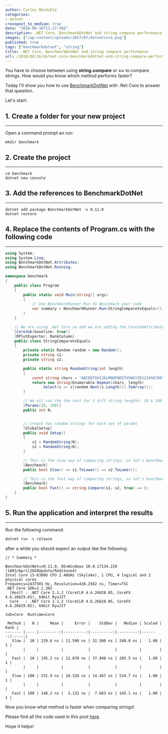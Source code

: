 ```yaml
---
author: Carlos Mendible
categories:
- dotnet
crosspost_to_medium: true
date: "2018-08-16T11:27:39Z"
description: .NET Core, BenchmarkDotNet and string compare performance
images: ["/wp-content/uploads/2017/07/dotnetcore.png"]
published: true
tags: ["benchmarkdotnet", "string"]
title: .NET Core, BenchmarkDotNet and string compare performance
url: /2018/08/16/dotnet-core-benchmarkdotnet-and-string-compare-performance/
---
```


You have to choose between using **string.compare** or **==** to compare strings. How would you know which method performs faster?

Today I'll show you how to use [BenchmarkDotNet](https://benchmarkdotnet.org) with .Net Core to answer that question.

Let's start:

## 1. Create a folder for your new project
---
Open a command prompt an run:

``` shell
mkdir benchmark
```

## 2. Create the project
---

``` shell
cd benchmark
dotnet new console
```

## 3. Add the references to BenchmarkDotNet
---

``` shell
dotnet add package BenchmarkDotNet -v 0.11.0
dotnet restore
```

## 4. Replace the contents of Program.cs with the following code
---

``` csharp
using System;
using System.Linq;
using BenchmarkDotNet.Attributes;
using BenchmarkDotNet.Running;

namespace benchmark
{
    public class Program
    {
        public static void Main(string[] args)
        {
            // Use BenchmarkRunner.Run to Benchmark your code
            var summary = BenchmarkRunner.Run<StringCompareVsEquals>();
        }
    }

    // We are using .Net Core so add we are adding the CoreJobAttribute here.
    [CoreJob(baseline: true)]
    [RPlotExporter, RankColumn]
    public class StringCompareVsEquals
    {
        private static Random random = new Random();
        private string s1;
        private string s2;

        public static string RandomString(int length)
        {
            const string chars = "ABCDEFGHIJKLMNOPQRSTUVWXYZ0123456789";
            return new string(Enumerable.Repeat(chars, length)
                .Select(s => s[random.Next(s.Length)]).ToArray());
        }

        // We wil run the the test for 2 diff string lengths: 10 & 100
        [Params(10, 100)]
        public int N;


        // Create two random strings for each set of params
        [GlobalSetup]
        public void Setup()
        {
            s1 = RandomString(N);
            s2 = RandomString(N);
        }

        // This is the slow way of comparing strings, so let's benchmark it.
        [Benchmark]
        public bool Slow() => s1.ToLower() == s2.ToLower();

        // This is the fast way of comparing strings, so let's benchmark it.
        [Benchmark]
        public bool Fast() => string.Compare(s1, s2, true) == 0;
    }
}
```

## 5. Run the application and interpret the results
---
Run the following command:

``` powershell
dotnet run -c release
```

after a while you should expect an output like the following:

``` shell
// * Summary *

BenchmarkDotNet=v0.11.0, OS=Windows 10.0.17134.228 (1803/April2018Update/Redstone4)
Intel Core i5-6300U CPU 2.40GHz (Skylake), 1 CPU, 4 logical and 2 physical cores
Frequency=2437501 Hz, Resolution=410.2562 ns, Timer=TSC
.NET Core SDK=2.1.302
  [Host] : .NET Core 2.1.2 (CoreCLR 4.6.26628.05, CoreFX 4.6.26629.01), 64bit RyuJIT
  Core   : .NET Core 2.1.2 (CoreCLR 4.6.26628.05, CoreFX 4.6.26629.01), 64bit RyuJIT

Job=Core  Runtime=Core

 Method |   N |     Mean |     Error |    StdDev |   Median | Scaled | Rank |
------- |---- |---------:|----------:|----------:|---------:|-------:|-----:|
   Slow |  10 | 229.6 ns | 11.590 ns | 32.500 ns | 240.8 ns |   1.00 |    1 |
        |     |          |           |           |          |        |      |
   Fast |  10 | 195.2 ns | 12.870 ns | 37.948 ns | 205.5 ns |   1.00 |    1 |
        |     |          |           |           |          |        |      |
   Slow | 100 | 531.9 ns | 10.320 ns | 14.467 ns | 534.7 ns |   1.00 |    1 |
        |     |          |           |           |          |        |      |
   Fast | 100 | 148.2 ns |  3.132 ns |  7.683 ns | 145.1 ns |   1.00 |    1 |
```

Now you know what method is faster when comparing strings!

Please find all the code used in this post [here](https://github.com/cmendible/dotnetcore.samples/tree/master/benchmarkdotnet).

Hope it helps!